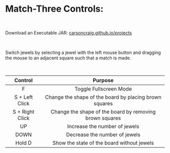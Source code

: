# Match-Three Controls:

&nbsp;

Download an Executable JAR: [carsoncraig.github.io/projects](http://carsoncraig.github.io/projects)

&nbsp;

Switch jewels by selecting a jewel with the left mouse button and dragging the mouse to an adjacent square such that a match is made.

&nbsp;

|Control|Purpose|
|:-:|:-:|
|F                         | Toggle Fullscreen Mode|
|S + Left Click            | Change the shape of the board by placing brown squares|
|S + Right Click           | Change the shape of the board by removing brown squares|
|UP | Increase the number of jewels|
|DOWN | Decrease the number of jewels|
|Hold D | Show the state of the board without jewels|

